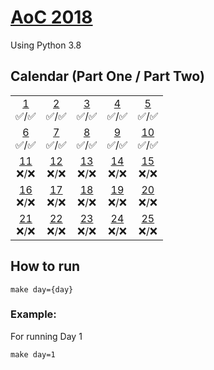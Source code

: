 # [AoC 2018](https://adventofcode.com/2018)

Using Python 3.8

## Calendar (Part One / Part Two)

|                          |                          |                          |                          |                          |
| :----------------------: | :----------------------: | :----------------------: | :----------------------: | :----------------------: |
| [1](aoc/day01)<br>✅/✅  | [2](aoc/day02)<br>✅/✅  | [3](aoc/day03)<br>✅/✅  | [4](aoc/day04)<br>✅/✅  | [5](aoc/day05)<br>✅/✅  |
| [6](aoc/day06)<br>✅/✅  | [7](aoc/day07)<br>✅/✅  | [8](aoc/day08)<br>✅/✅  | [9](aoc/day09)<br>✅/✅  | [10](aoc/day10)<br>✅/✅ |
| [11](aoc/day11)<br>❌/❌ | [12](aoc/day12)<br>❌/❌ | [13](aoc/day13)<br>❌/❌ | [14](aoc/day14)<br>❌/❌ | [15](aoc/day15)<br>❌/❌ |
| [16](aoc/day16)<br>❌/❌ | [17](aoc/day17)<br>❌/❌ | [18](aoc/day18)<br>❌/❌ | [19](aoc/day19)<br>❌/❌ | [20](aoc/day20)<br>❌/❌ |
| [21](aoc/day21)<br>❌/❌ | [22](aoc/day22)<br>❌/❌ | [23](aoc/day23)<br>❌/❌ | [24](aoc/day24)<br>❌/❌ | [25](aoc/day25)<br>❌/❌ |

## How to run

```
make day={day}
```

### Example:

For running Day 1

```
make day=1
```
